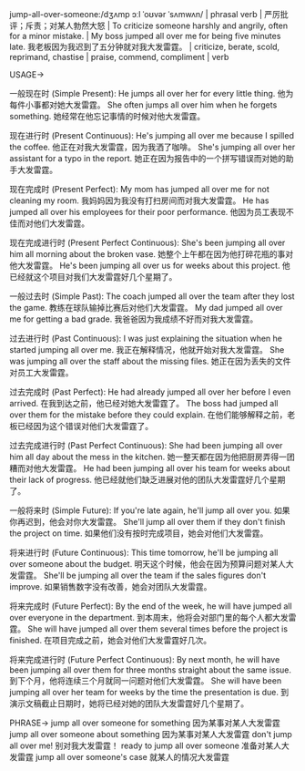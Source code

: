 jump-all-over-someone:/dʒʌmp ɔːl ˈoʊvər ˈsʌmwʌn/ | phrasal verb | 严厉批评；斥责；对某人勃然大怒 | To criticize someone harshly and angrily, often for a minor mistake. | My boss jumped all over me for being five minutes late. 我老板因为我迟到了五分钟就对我大发雷霆。 |  criticize, berate, scold, reprimand, chastise | praise, commend, compliment | verb

USAGE->

一般现在时 (Simple Present):
He jumps all over her for every little thing.  他为每件小事都对她大发雷霆。
She often jumps all over him when he forgets something. 她经常在他忘记事情的时候对他大发雷霆。

现在进行时 (Present Continuous):
He's jumping all over me because I spilled the coffee. 他正在对我大发雷霆，因为我洒了咖啡。
She's jumping all over her assistant for a typo in the report. 她正在因为报告中的一个拼写错误而对她的助手大发雷霆。

现在完成时 (Present Perfect):
My mom has jumped all over me for not cleaning my room. 我妈妈因为我没有打扫房间而对我大发雷霆。
He has jumped all over his employees for their poor performance. 他因为员工表现不佳而对他们大发雷霆。

现在完成进行时 (Present Perfect Continuous):
She's been jumping all over him all morning about the broken vase. 她整个上午都在因为他打碎花瓶的事对他大发雷霆。
He's been jumping all over us for weeks about this project. 他已经就这个项目对我们大发雷霆好几个星期了。


一般过去时 (Simple Past):
The coach jumped all over the team after they lost the game. 教练在球队输掉比赛后对他们大发雷霆。
My dad jumped all over me for getting a bad grade. 我爸爸因为我成绩不好而对我大发雷霆。


过去进行时 (Past Continuous):
I was just explaining the situation when he started jumping all over me. 我正在解释情况，他就开始对我大发雷霆。
She was jumping all over the staff about the missing files. 她正在因为丢失的文件对员工大发雷霆。


过去完成时 (Past Perfect):
He had already jumped all over her before I even arrived. 在我到达之前，他已经对她大发雷霆了。
The boss had jumped all over them for the mistake before they could explain. 在他们能够解释之前，老板已经因为这个错误对他们大发雷霆了。


过去完成进行时 (Past Perfect Continuous):
She had been jumping all over him all day about the mess in the kitchen. 她一整天都在因为他把厨房弄得一团糟而对他大发雷霆。
He had been jumping all over his team for weeks about their lack of progress. 他已经就他们缺乏进展对他的团队大发雷霆好几个星期了。


一般将来时 (Simple Future):
If you're late again, he'll jump all over you. 如果你再迟到，他会对你大发雷霆。
She'll jump all over them if they don't finish the project on time. 如果他们没有按时完成项目，她会对他们大发雷霆。


将来进行时 (Future Continuous):
This time tomorrow, he'll be jumping all over someone about the budget. 明天这个时候，他会在因为预算问题对某人大发雷霆。
She'll be jumping all over the team if the sales figures don't improve. 如果销售数字没有改善，她会对团队大发雷霆。


将来完成时 (Future Perfect):
By the end of the week, he will have jumped all over everyone in the department. 到本周末，他将会对部门里的每个人都大发雷霆。
She will have jumped all over them several times before the project is finished. 在项目完成之前，她会对他们大发雷霆好几次。


将来完成进行时 (Future Perfect Continuous):
By next month, he will have been jumping all over them for three months straight about the same issue. 到下个月，他将连续三个月就同一问题对他们大发雷霆。
She will have been jumping all over her team for weeks by the time the presentation is due. 到演示文稿截止日期时，她将已经对她的团队大发雷霆好几个星期了。


PHRASE->
jump all over someone for something 因为某事对某人大发雷霆
jump all over someone about something  因为某事对某人大发雷霆
don't jump all over me! 别对我大发雷霆！
ready to jump all over someone  准备对某人大发雷霆
jump all over someone's case 就某人的情况大发雷霆
